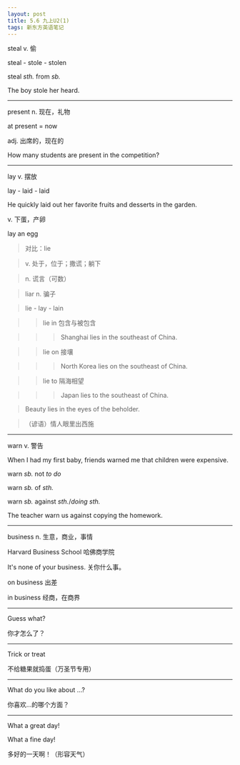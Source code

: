 ```yaml
---
layout: post
title: 5.6 九上U2(1)
tags: 新东方英语笔记
---
```

steal v. 偷

steal - stole - stolen

steal *sth.* from *sb.*

The boy stole her heard.

-------

present n. 现在，礼物

at present = now

adj. 出席的，现在的

How many students are present in the competition?

-------

lay v. 摆放

lay - laid - laid

He quickly laid out her favorite fruits and desserts in the garden.

v. 下蛋，产卵

lay an egg

> 对比：lie

> 

> v. 处于，位于；撒谎；躺下

> 

> n. 谎言（可数）

> 

> liar n. 骗子

> 

> lie - lay - lain

> 

> > lie in 包含与被包含

> 

> > > Shanghai lies in the southeast of China.

> 

> > lie on 接壤

> 

> > > North Korea lies on the southeast of China.

> 

> > lie to 隔海相望

> 

> > > Japan lies to the southeast of China.

> 

> Beauty lies in the eyes of the beholder.

> （谚语）情人眼里出西施

-------

warn v. 警告

When I had my first baby, friends warned me that children were expensive.

warn *sb.* not *to do*

warn *sb.* of *sth.*

warn *sb.* against *sth.*/*doing sth.*

The teacher warn us against copying the homework.

-------

business n. 生意，商业，事情

Harvard Business School 哈佛商学院

It's none of your business. 关你什么事。

on business 出差

in business 经商，在商界

-------

Guess what?

你才怎么了？

-------

Trick or treat

不给糖果就捣蛋（万圣节专用）

-------

What  do you like about …?

你喜欢…的哪个方面？

-------

What a great day!

What a fine day!

多好的一天啊！（形容天气）
